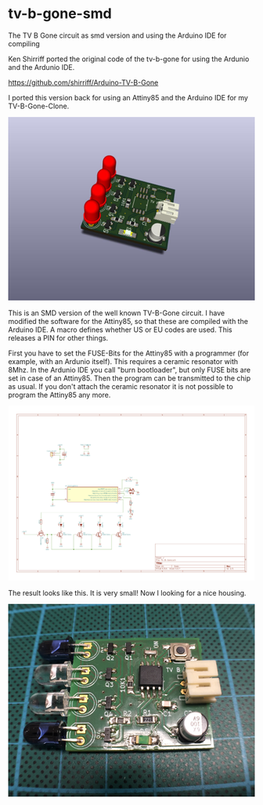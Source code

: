 # tv-b-gone-smd
The TV B Gone circuit as smd version and using the Arduino IDE for compiling

Ken Shirriff ported the original code of the tv-b-gone for using the Ardunio and the Ardunio IDE.

https://github.com/shirriff/Arduino-TV-B-Gone

I ported this version back for using an Attiny85 and the Arduino IDE for my TV-B-Gone-Clone. 

![The Schema](schema/TV-B-Gone.jpg)

This is an SMD version of the well known TV-B-Gone circuit. I have modified the software 
for the Attiny85, so that these are compiled with the Arduino IDE. A macro defines whether US or EU 
codes are used. This releases a PIN for other things.

First you have to set the FUSE-Bits for the Attiny85 with a programmer (for example, with an Ardunio itself).
This requires a ceramic resonator with 8Mhz. In the Ardunio IDE you call
"burn bootloader", but only FUSE bits are set in case of an Attiny85. Then the program can be 
transmitted to the chip as usual. If you don't attach the ceramic resonator it is not possible 
to program the Attiny85 any more.

![The Schema](schema/schema.jpg)

The result looks like this. It is very small! Now I looking for a nice housing.

![The Schema](schema/finished-circuit.jpg)
